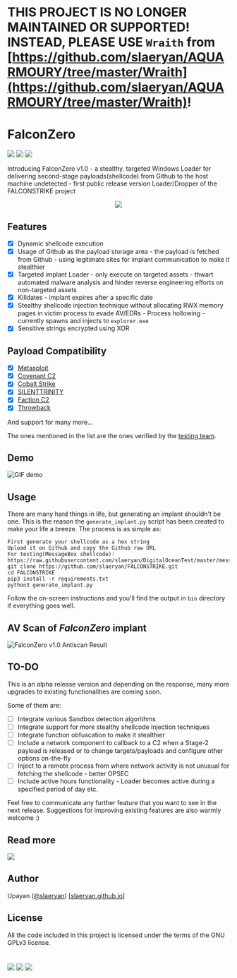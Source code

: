 # THIS PROJECT IS NO LONGER MAINTAINED OR SUPPORTED! INSTEAD, PLEASE USE `Wraith` from [https://github.com/slaeryan/AQUARMOURY/tree/master/Wraith](https://github.com/slaeryan/AQUARMOURY/tree/master/Wraith)!

# FalconZero
[![](https://img.shields.io/badge/Category-Defense%20Evasion-E5A505?style=flat-square)]() [![](https://img.shields.io/badge/Language-C%20%2f%20C++%20%2f%20Python3-E5A505?style=flat-square)]() [![](https://img.shields.io/badge/Version-1.0-E5A505?style=flat-square)]()

Introducing FalconZero v1.0 - a stealthy, targeted Windows Loader for delivering second-stage payloads(shellcode) from Github to the host machine undetected - first public release version Loader/Dropper of the FALCONSTRIKE project

<p align="center">
  <img src="FALCONSTRIKE.png">
</p>

## Features
- [X] Dynamic shellcode execution
- [X] Usage of Github as the payload storage area - the payload is fetched from Github - using legitimate sites for implant communication to make it stealthier
- [X] Targeted implant Loader - only execute on targeted assets - thwart automated malware analysis and hinder reverse engineering efforts on non-targeted assets
- [X] Killdates - implant expires after a specific date
- [X] Stealthy shellcode injection technique without allocating RWX memory pages in victim process to evade AV/EDRs - Process hollowing - currently spawns and injects to `explorer.exe`
- [X] Sensitive strings encrypted using XOR

## Payload Compatibility
- [X] [Metasploit](https://www.metasploit.com/)
- [X] [Covenant C2](https://cobbr.io/Covenant.html)
- [X] [Cobalt Strike](https://www.cobaltstrike.com/)
- [X] [SILENTTRINITY](https://github.com/byt3bl33d3r/SILENTTRINITY)
- [X] [Faction C2](https://www.factionc2.com/)
- [X] [Throwback](https://github.com/silentbreaksec/Throwback)

And support for many more...

The ones mentioned in the list are the ones verified by the [testing team](https://github.com/Sumalyo).

## Demo
![GIF demo](demo.gif)

## Usage
There are many hard things in life, but generating an implant shouldn't be one. This is the reason the `generate_implant.py` script has been created to make your life a breeze.
The process is as simple as:
```
First generate your shellcode as a hex string
Upload it on Github and copy the Github raw URL
For testing(MessageBox shellcode): https://raw.githubusercontent.com/slaeryan/DigitalOceanTest/master/messagebox_shellcode_hex_32.txt
git clone https://github.com/slaeryan/FALCONSTRIKE.git
cd FALCONSTRIKE
pip3 install -r requirements.txt
python3 generate_implant.py
```
Follow the on-screen instructions and you'll find the output in `bin` directory if everything goes well.

## AV Scan of _FalconZero_ implant
![FalconZero v1.0 Antiscan Result](falcon_zero_antiscan.png "FalconZero v1.0 Antiscan Result")

## TO-DO
This is an alpha release version and depending on the response, many more upgrades to existing functionalities are coming soon.

Some of them are:

- [ ] Integrate various Sandbox detection algorithms
- [ ] Integrate support for more stealthy shellcode injection techniques
- [ ] Integrate function obfuscation to make it stealthier
- [ ] Include a network component to callback to a C2 when a Stage-2 payload is released or to change targets/payloads and configure other options on-the-fly
- [ ] Inject to a remote process from where network activity is not unusual for fetching the shellcode - better OPSEC
- [ ] Include active hours functionality - Loader becomes active during a specified period of day etc.

Feel free to communicate any further feature that you want to see in the next release. Suggestions for improving existing features are also warmly welcome :)

## Read more
[![](https://img.shields.io/badge/FalconZero-E5A505?style=flat-square)](https://slaeryan.github.io/posts/falcon-zero-alpha.html)

## Author
Upayan ([@slaeryan](https://twitter.com/slaeryan)) [[slaeryan.github.io](https://slaeryan.github.io)]

## License
All the code included in this project is licensed under the terms of the GNU GPLv3 license.

#

[![](https://img.shields.io/badge/slaeryan.github.io-E5A505?style=flat-square)](https://slaeryan.github.io) [![](https://img.shields.io/badge/twitter-@slaeryan-00aced?style=flat-square&logo=twitter&logoColor=white)](https://twitter.com/slaeryan) [![](https://img.shields.io/badge/linkedin-@UpayanSaha-0084b4?style=flat-square&logo=linkedin&logoColor=white)](https://www.linkedin.com/in/upayan-saha-404881192/)
